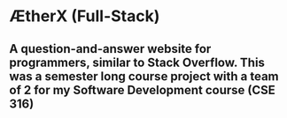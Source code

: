 # ÆtherX (Full-Stack)

## A question-and-answer website for programmers, similar to Stack Overflow. This was a semester long course project with a team of 2 for my Software Development course (CSE 316)
